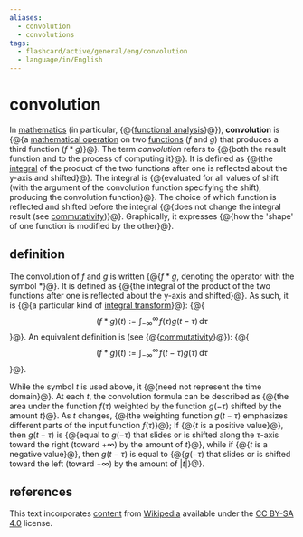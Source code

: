 ```yaml
---
aliases:
  - convolution
  - convolutions
tags:
  - flashcard/active/general/eng/convolution
  - language/in/English
---
```


# convolution

In [mathematics](mathematics.md) (in particular, {@{[functional analysis](functional%20analysis.md)}@}), __convolution__ is {@{a [mathematical operation](operation%20(mathematics).md) on two [functions](function%20(mathematics).md) ($f$ and $g$) that produces a third function ($f * g$)}@}. The term _convolution_ refers to {@{both the result function and to the process of computing it}@}. It is defined as {@{the [integral](integral.md) of the product of the two functions after one is reflected about the y-axis and shifted}@}. The integral is {@{evaluated for all values of shift (with the argument of the convolution function specifying the shift), producing the convolution function}@}. The choice of which function is reflected and shifted before the integral {@{does not change the integral result (see [commutativity](#properties))}@}. Graphically, it expresses {@{how the 'shape' of one function is modified by the other}@}.

## definition

The convolution of $f$ and $g$ is written {@{$f * g$, denoting the operator with the symbol $*$}@}. It is defined as {@{the integral of the product of the two functions after one is reflected about the y-axis and shifted}@}. As such, it is {@{a particular kind of [integral transform](integral%20transform.md)}@}: {@{$$(f * g)(t) := \int_{-\infty}^\infty \! f(\tau) g(t - \tau) \,\mathrm{d}\tau$$}@}. An equivalent definition is (see {@{[commutativity](#properties)}@}): {@{$$(f * g)(t) := \int_{-\infty}^\infty \! f(t - \tau) g(\tau) \,\mathrm{d}\tau$$}@}.

While the symbol $t$ is used above, it {@{need not represent the time domain}@}. At each $t$, the convolution formula can be described as {@{the area under the function $f(\tau)$ weighted by the function $g(-\tau)$ shifted by the amount $t$}@}. As $t$ changes, {@{the weighting function $g(t - \tau)$ emphasizes different parts of the input function $f(\tau)$}@}; If {@{$t$ is a positive value}@}, then $g(t - \tau)$ is {@{equal to $g(-\tau)$ that slides or is shifted along the $\tau$-axis toward the right (toward $+\infty$) by the amount of $t$}@}, while if {@{$t$ is a negative value}@}, then $g(t - \tau)$ is equal to {@{$g(-\tau)$ that slides or is shifted toward the left (toward $-\infty$) by the amount of $\lvert t \rvert$}@}.

## references

This text incorporates [content](https://en.wikipedia.org/wiki/convolution) from [Wikipedia](Wikipedia.md) available under the [CC BY-SA 4.0](https://creativecommons.org/licenses/by-sa/4.0/) license.
